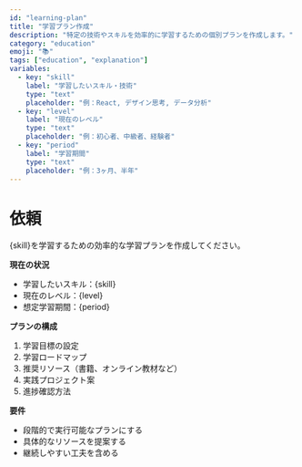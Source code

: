 ```yaml
---
id: "learning-plan"
title: "学習プラン作成"
description: "特定の技術やスキルを効率的に学習するための個別プランを作成します。"
category: "education"
emoji: "📚"
tags: ["education", "explanation"]
variables:
  - key: "skill"
    label: "学習したいスキル・技術"
    type: "text"
    placeholder: "例：React, デザイン思考, データ分析"
  - key: "level"
    label: "現在のレベル"
    type: "text"
    placeholder: "例：初心者、中級者、経験者"
  - key: "period"
    label: "学習期間"
    type: "text"
    placeholder: "例：3ヶ月、半年"
---
```


# 依頼

{skill}を学習するための効率的な学習プランを作成してください。

**現在の状況**

- 学習したいスキル：{skill}
- 現在のレベル：{level}
- 想定学習期間：{period}

**プランの構成**

1. 学習目標の設定
2. 学習ロードマップ
3. 推奨リソース（書籍、オンライン教材など）
4. 実践プロジェクト案
5. 進捗確認方法

**要件**

- 段階的で実行可能なプランにする
- 具体的なリソースを提案する
- 継続しやすい工夫を含める

